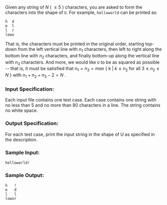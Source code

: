 <!-- Title
Hello World for U (20)
-->
Given any string of $N$ ( $\ge 5$ ) characters, you are asked to form the
characters into the shape of `U`. For example, `helloworld` can be printed as:

    
    
    h  d
    e  l
    l  r
    lowo

That is, the characters must be printed in the original order, starting top-
down from the left vertical line with $n_1$ characters, then left to right
along the bottom line with $n_2$ characters, and finally bottom-up along the
vertical line with $n_3$ characters. And more, we would like `U` to be as
squared as possible -- that is, it must be satisfied that $n_1 = n_3 = max$ {
$k$ | $k \le n_2$ for all $3 \le n_2 \le N$ } with $n_1 + n_2 + n_3 - 2 = N$ .

### Input Specification:

Each input file contains one test case. Each case contains one string with no
less than 5 and no more than 80 characters in a line. The string contains no
white space.

### Output Specification:

For each test case, print the input string in the shape of U as specified in
the description.

### Sample Input:

    
    
    helloworld!

### Sample Output:

    
    
    h   !
    e   d
    l   l
    lowor

